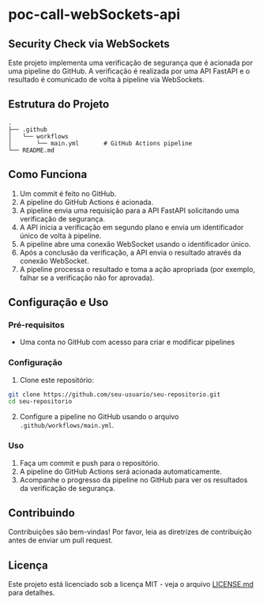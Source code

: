 # poc-call-webSockets-api

## Security Check via WebSockets

Este projeto implementa uma verificação de segurança que é acionada por uma pipeline do GitHub. A verificação é realizada por uma API FastAPI e o resultado é comunicado de volta à pipeline via WebSockets.

## Estrutura do Projeto

```
.
├── .github
│   └── workflows
│       └── main.yml       # GitHub Actions pipeline
└── README.md
```

## Como Funciona

1. Um commit é feito no GitHub.
2. A pipeline do GitHub Actions é acionada.
3. A pipeline envia uma requisição para a API FastAPI solicitando uma verificação de segurança.
4. A API inicia a verificação em segundo plano e envia um identificador único de volta à pipeline.
5. A pipeline abre uma conexão WebSocket usando o identificador único.
6. Após a conclusão da verificação, a API envia o resultado através da conexão WebSocket.
7. A pipeline processa o resultado e toma a ação apropriada (por exemplo, falhar se a verificação não for aprovada).

## Configuração e Uso

### Pré-requisitos

- Uma conta no GitHub com acesso para criar e modificar pipelines

### Configuração

1. Clone este repositório:

```bash
git clone https://github.com/seu-usuario/seu-repositorio.git
cd seu-repositorio
```

2. Configure a pipeline no GitHub usando o arquivo `.github/workflows/main.yml`.

### Uso

1. Faça um commit e push para o repositório.
2. A pipeline do GitHub Actions será acionada automaticamente.
3. Acompanhe o progresso da pipeline no GitHub para ver os resultados da verificação de segurança.

## Contribuindo

Contribuições são bem-vindas! Por favor, leia as diretrizes de contribuição antes de enviar um pull request.

## Licença

Este projeto está licenciado sob a licença MIT - veja o arquivo [LICENSE.md](LICENSE.md) para detalhes.
